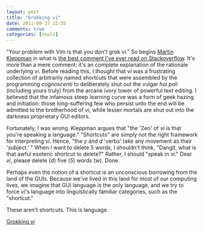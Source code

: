 ```yaml
---
layout: post
title: "Grokking vi"
date: 2011-09-27 22:55
comments: true
categories: [tools]
--- 
```

"Your problem with Vim is that you don't grok vi." So begins [Martin Kleppman](http://martin.kleppmann.com/) in what is [the best comment I've ever read on Stackoverflow](http://stackoverflow.com/questions/1218390/what-is-your-most-productive-shortcut-with-vim/1220118#1220118). It's more than a mere comment: it's an complete explanation of the rationale underlying *vi*. Before reading this, I thought that *vi* was a frustrating collection of arbitrarily named shortcuts that were assembled by the programming *cognoscenti* to deliberately shut out the vulgar *hoi poli* (including yours truly) from the arcane ivory tower of powerful text editing. I believed that the infamous steep learning curve was a form of geek hazing and initiation: those long-suffering few who persist unto the end will be admitted to the brotherhood of *vi*, while lesser mortals are shut out into the darkness proprietary GUI editors. 

Fortunately, I was wrong. Kleppman argues that "the 'Zen' of *vi* is that you're speaking a language." "Shortcuts" are simply not the right framework for interpreting *vi*. Hence, "the *y* and *d* 'verbs' take any movement as their 'subject.' " When I want to delete 5 words, I shouldn't think, "Dangit, what is that awful esoteric shortcut to delete?" Rather, I should "speak in *vi*."  Dear *vi*, please delete (*d*) five (*5*) words (*w*). Done. 

Perhaps even the notion of a shortcut is an unconscious borrowing from the land of the GUIs. Because we've lived in this land for most of our computing lives, we imagine that GUI language is the only language, and we try to force *vi*'s language into linguistically familiar categories, such as the "shortcut."

These aren't shortcuts. This is language. 

[Grokking *vi*](http://stackoverflow.com/questions/1218390/what-is-your-most-productive-shortcut-with-vim/1220118#1220118)